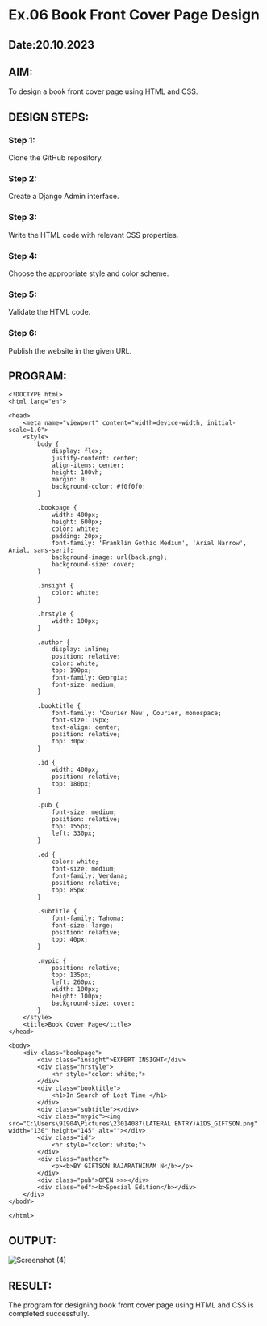 # Ex.06 Book Front Cover Page Design
## Date:20.10.2023

## AIM:
To design a book front cover page using HTML and CSS.

## DESIGN STEPS:

### Step 1:
Clone the GitHub repository.

### Step 2:
Create a Django Admin interface.

### Step 3:
Write the HTML code with relevant CSS properties.

### Step 4:
Choose the appropriate style and color scheme.

### Step 5:
Validate the HTML code.

### Step 6:
Publish the website in the given URL.

## PROGRAM:
```
<!DOCTYPE html>
<html lang="en">

<head>
    <meta name="viewport" content="width=device-width, initial-scale=1.0">
    <style>
        body {
            display: flex;
            justify-content: center;
            align-items: center;
            height: 100vh;
            margin: 0;
            background-color: #f0f0f0;
        }

        .bookpage {
            width: 400px;
            height: 600px;
            color: white;
            padding: 20px;
            font-family: 'Franklin Gothic Medium', 'Arial Narrow', Arial, sans-serif;
            background-image: url(back.png);
            background-size: cover;
        }

        .insight {
            color: white;
        }

        .hrstyle {
            width: 100px;
        }

        .author {
            display: inline;
            position: relative;
            color: white;
            top: 190px;
            font-family: Georgia;
            font-size: medium;
        }

        .booktitle {
            font-family: 'Courier New', Courier, monospace;
            font-size: 19px;
            text-align: center;
            position: relative;
            top: 30px;
        }

        .id {
            width: 400px;
            position: relative;
            top: 180px;
        }

        .pub {
            font-size: medium;
            position: relative;
            top: 155px;
            left: 330px;
        }

        .ed {
            color: white;
            font-size: medium;
            font-family: Verdana;
            position: relative;
            top: 85px;
        }

        .subtitle {
            font-family: Tahoma;
            font-size: large;
            position: relative;
            top: 40px;
        }

        .mypic {
            position: relative;
            top: 135px;
            left: 260px;
            width: 100px;
            height: 100px;
            background-size: cover;
        }
    </style>
    <title>Book Cover Page</title>
</head>

<body>
    <div class="bookpage">
        <div class="insight">EXPERT INSIGHT</div>
        <div class="hrstyle">
            <hr style="color: white;">
        </div>
        <div class="booktitle">
            <h1>In Search of Lost Time </h1>
        </div>
        <div class="subtitle"></div>
        <div class="mypic"><img src="C:\Users\91904\Pictures\23014087(LATERAL ENTRY)AIDS_GIFTSON.png" width="130" height="145" alt=""></div>
        <div class="id">
            <hr style="color: white;">
        </div>
        <div class="author">
            <p><b>BY GIFTSON RAJARATHINAM N</b></p>
        </div>
        <div class="pub">OPEN >>></div>
        <div class="ed"><b>Special Edition</b></div>
    </div>
</bodY>

</html>
```

## OUTPUT:
![Screenshot (4)](https://github.com/gifty003/cover/assets/145822352/5efe5d04-f9ba-4510-90ea-b0772ea1ddae)


## RESULT:
The program for designing book front cover page using HTML and CSS is completed successfully.

